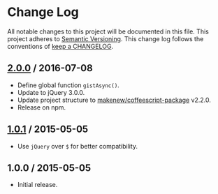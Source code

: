 # Change Log

All notable changes to this project will be documented in this file.
This project adheres to [Semantic Versioning](http://semver.org/).
This change log follows the conventions of
[keep a CHANGELOG](http://keepachangelog.com/).

## [2.0.0] / 2016-07-08

- Define global function `gistAsync()`.
- Update to jQuery 3.0.0.
- Update project structure to [makenew/coffeescript-package] v2.2.0.
- Release on npm.

[makenew/coffeescript-package]: https://github.com/makenew/coffeescript-package

## [1.0.1] / 2015-05-05

- Use `jQuery` over `$` for better compatibility.

## 1.0.0 / 2015-05-05

- Initial release.

[2.0.0]: https://github.com/razor-x/gist-async/compare/v1.0.1...v2.0.0
[1.0.1]: https://github.com/razor-x/gist-async/compare/v1.0.0...v1.0.1
